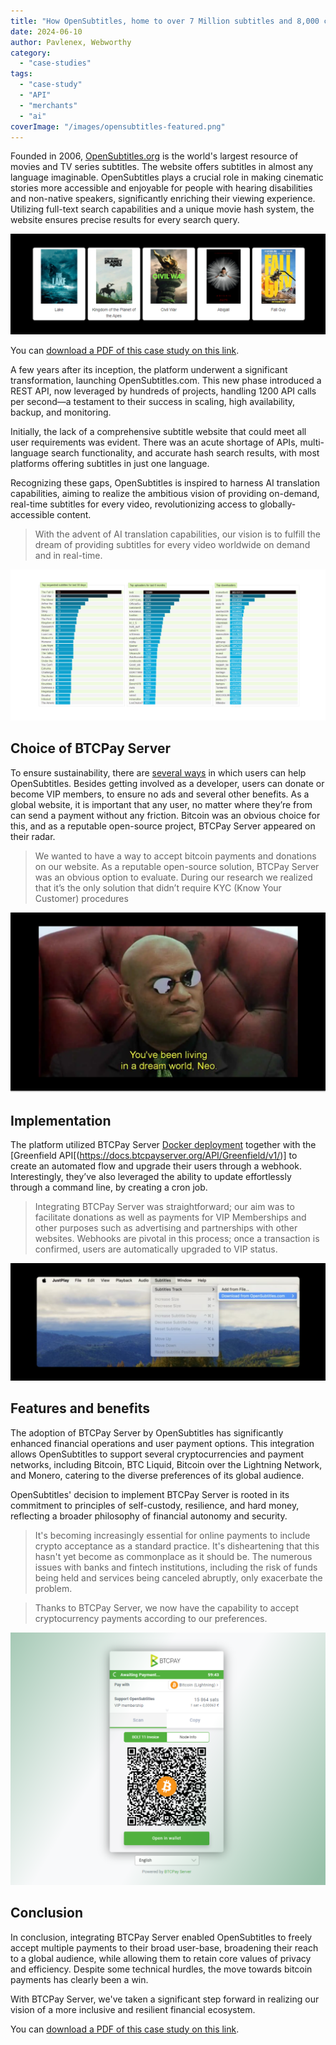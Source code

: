 ```yaml
---
title: "How OpenSubtitles, home to over 7 Million subtitles and 8,000 contributors, utilizes BTCPay to facilitate bitcoin payments for memberships and donations"
date: 2024-06-10
author: Pavlenex, Webworthy
category:
  - "case-studies"
tags:
  - "case-study"
  - "API"
  - "merchants"
  - "ai"
coverImage: "/images/opensubtitles-featured.png"
---
```


Founded in 2006, [OpenSubtitles.org](https://OpenSubtitles.org) is the world's largest resource of movies and TV series subtitles. The website offers subtitles in almost any language imaginable. OpenSubtitles plays a crucial role in making cinematic stories more accessible and enjoyable for people with hearing disabilities and non-native speakers, significantly enriching their viewing experience. Utilizing full-text search capabilities and a unique movie hash system, the website ensures precise results for every search query.

![](/images/opensubtitles-1.png)

You can [download a PDF of this case study on this link](https://btcpayserver.org/case-studies/opensubtitles.pdf).

A few years after its inception, the platform underwent a significant transformation, launching OpenSubtitles.com. This new phase introduced a REST API, now leveraged by hundreds of projects, handling 1200 API calls per second—a testament to their success in scaling, high availability, backup, and monitoring.

Initially, the lack of a comprehensive subtitle website that could meet all user requirements was evident. There was an acute shortage of APIs, multi- language search functionality, and accurate hash search results, with most platforms offering subtitles in just one language.

Recognizing these gaps, OpenSubtitles is inspired to harness AI translation capabilities, aiming to realize the ambitious vision of providing on-demand, real-time subtitles for every video, revolutionizing access to globally- accessible content.

> With the advent of AI translation capabilities, our vision is to fulfill the dream of providing subtitles for every video worldwide on demand and in real-time.

![](/images/opensubtitles-2.png)

## Choice of BTCPay Server

To ensure sustainability, there are [several ways](https://www.opensubtitles.org/en/support#vip) in which users can help OpenSubtitles. Besides getting involved as a developer, users can donate or become VIP members, to ensure no ads and several other benefits. As a global website, it is important that any user, no matter where they’re from can send a payment without any friction. Bitcoin was an obvious choice for this, and as a reputable open-source project, BTCPay Server appeared on their radar.

> We wanted to have a way to accept bitcoin payments and donations on our website. As a reputable open-source solution, BTCPay Server was an obvious option to evaluate. During our research we realized that it’s the only solution that didn’t require KYC (Know Your Customer) procedures

![](/images/opensubtitles-3.png)

## Implementation

The platform utilized BTCPay Server [Docker deployment](https://docs.btcpayserver.org/Docker/) together with the [Greenfield API[(https://docs.btcpayserver.org/API/Greenfield/v1/)] to create an automated flow and upgrade their users through a webhook. Interestingly, they’ve also leveraged the ability to update effortlessly through a command line, by creating a cron job.

> Integrating BTCPay Server was straightforward; our aim was to facilitate donations as well as payments for VIP Memberships and other purposes such as advertising and partnerships with other websites. Webhooks are pivotal in this process; once a transaction is confirmed, users are automatically upgraded to VIP status.

![](/images/opensubtitles-4.png)

## Features and benefits

The adoption of BTCPay Server by OpenSubtitles has significantly enhanced financial operations and user payment options. This integration allows OpenSubtitles to support several cryptocurrencies and payment networks, including Bitcoin, BTC Liquid, Bitcoin over the Lightning Network, and Monero, catering to the diverse preferences of its global audience.

OpenSubtitles' decision to implement BTCPay Server is rooted in its commitment to principles of self-custody, resilience, and hard money, reflecting a broader philosophy of financial autonomy and security.

> It's becoming increasingly essential for online payments to include crypto acceptance as a standard practice. It's disheartening that this hasn't yet become as commonplace as it should be. The numerous issues with banks and fintech institutions, including the risk of funds being held and services being canceled abruptly, only exacerbate the problem.

> Thanks to BTCPay Server, we now have the capability to accept cryptocurrency payments according to our preferences.

![](/images/opensubtitles-5.png)

## Conclusion
In conclusion, integrating BTCPay Server enabled OpenSubtitles to freely accept multiple payments to their broad user-base, broadening their reach to a global audience, while allowing them to retain core values of privacy and efficiency. Despite some technical hurdles, the move towards bitcoin payments has clearly been a win.

With BTCPay Server, we've taken a significant step forward in realizing our vision of a more inclusive and resilient financial ecosystem.

You can [download a PDF of this case study on this link](https://btcpayserver.org/case-studies/opensubtitles.pdf).